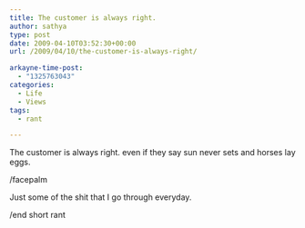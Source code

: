 ```yaml
---
title: The customer is always right.
author: sathya
type: post
date: 2009-04-10T03:52:30+00:00
url: /2009/04/10/the-customer-is-always-right/

arkayne-time-post:
  - "1325763043"
categories:
  - Life
  - Views
tags:
  - rant

---
```

The customer is always right. even if they say sun never sets and horses lay eggs.

/facepalm

Just some of the shit that I go through everyday.

/end short rant
